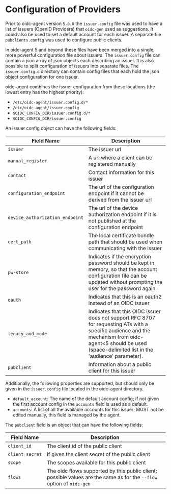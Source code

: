 # Configuration of Providers

Prior to oidc-agent version `5.0.0` the `issuer.config` file was used to have a list of issuers (OpenID Providers)
that `oidc-gen` used as suggestions.
It could also be used to set a default account for each issuer. A separate file `pubclients.config` was used to
configure public clients.

In oidc-agent 5 and beyond these files have been merged into a single, more powerful configuration file about issuers.
The `issuer.config` file can contain a json array of json objects each describing an issuer. It is also possible to
split configuration of issuers into separate files.
The `issuer.config.d` directory can contain config files that each hold the json object configuration for one issuer.

oidc-agent combines the issuer configuration from these locations (the lowest entry has the highest priority):

- `/etc/oidc-agent/issuer.config.d/*`
- `/etc/oidc-agent/issuer.config`
- `$OIDC_CONFIG_DIR/issuer.config.d/*`
- `$OIDC_CONFIG_DIR/issuer.config`

An issuer config object can have the following fields:

| Field Name                      | Description                                                                                                                                                                                                  |
|---------------------------------|--------------------------------------------------------------------------------------------------------------------------------------------------------------------------------------------------------------|
| `issuer`                        | The issuer url                                                                                                                                                                                               |
| `manual_register`               | A url where a client can be registered manually                                                                                                                                                              |
| `contact`                       | Contact information for this issuer                                                                                                                                                                          |
| `configuration_endpoint`        | The url of the configuration endpoint if it cannot be derived from the issuer url                                                                                                                            |
| `device_authorization_endpoint` | The url of the device authorization endpoint if it is not published at the configuration endpoint                                                                                                            |
| `cert_path`                     | The local certificate bundle path that should be used when communicating with the issuer                                                                                                                     |
| `pw-store`                      | Indicates if the encryption password should be kept in memory, so that the account configuration file can be updated without prompting the user for the password again                                       |
| `oauth`                         | Indicates that this is an oauth2 instead of an OIDC issuer                                                                                                                                                   |
| `legacy_aud_mode`               | Indicates that this OIDC issuer does not support RFC 8707 for requesting ATs with a specific audience and the mechanism from oidc-agent<5 should be used (space-delimited list in the 'audience' parameter). |
| `pubclient`                     | Information about a public client for this issuer                                                                                                                                                            |

Additionally, the following properties are supported, but should only be given in the `issuer.config` file located in
the oidc-agent directory.

- `default_account`: The name of the default account config; if not given the first account config in the `accounts`
  field is used as a default.
- `accounts`: A list of all the available accounts for this issuer; MUST not be edited manually, this field is managed
  by
  the agent.

The `pubclient` field is an object that can have the following fields:

| Field Name      | Description                                                                                                           |
|-----------------|-----------------------------------------------------------------------------------------------------------------------|
| `client_id`     | The client id of the public client                                                                                    |
| `client_secret` | If given the client secret of the public client                                                                       |
| `scope`         | The scopes available for this public client                                                                           |
| `flows`         | The oidc flows supported by this public client; possible values are the same as for the `--flow` option of `oidc-gen` |
